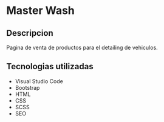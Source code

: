 # Master Wash 

## Descripcion

Pagina de venta de productos para el detailing de vehiculos.

## Tecnologias utilizadas

- Visual Studio Code
- Bootstrap
- HTML
- CSS
- SCSS
- SEO